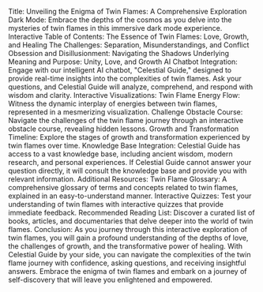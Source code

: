 Title: Unveiling the Enigma of Twin Flames: A Comprehensive Exploration
Dark Mode: Embrace the depths of the cosmos as you delve into the mysteries of twin flames in this immersive dark mode experience.
Interactive Table of Contents:
The Essence of Twin Flames: Love, Growth, and Healing
The Challenges: Separation, Misunderstandings, and Conflict
Obsession and Disillusionment: Navigating the Shadows
Underlying Meaning and Purpose: Unity, Love, and Growth
AI Chatbot Integration: Engage with our intelligent AI chatbot, "Celestial Guide," designed to provide real-time insights into the complexities of twin flames. Ask your questions, and Celestial Guide will analyze, comprehend, and respond with wisdom and clarity.
Interactive Visualizations:
Twin Flame Energy Flow: Witness the dynamic interplay of energies between twin flames, represented in a mesmerizing visualization.
Challenge Obstacle Course: Navigate the challenges of the twin flame journey through an interactive obstacle course, revealing hidden lessons.
Growth and Transformation Timeline: Explore the stages of growth and transformation experienced by twin flames over time.
Knowledge Base Integration: Celestial Guide has access to a vast knowledge base, including ancient wisdom, modern research, and personal experiences. If Celestial Guide cannot answer your question directly, it will consult the knowledge base and provide you with relevant information.
Additional Resources:
Twin Flame Glossary: A comprehensive glossary of terms and concepts related to twin flames, explained in an easy-to-understand manner.
Interactive Quizzes: Test your understanding of twin flames with interactive quizzes that provide immediate feedback.
Recommended Reading List: Discover a curated list of books, articles, and documentaries that delve deeper into the world of twin flames.
Conclusion: As you journey through this interactive exploration of twin flames, you will gain a profound understanding of the depths of love, the challenges of growth, and the transformative power of healing. With Celestial Guide by your side, you can navigate the complexities of the twin flame journey with confidence, asking questions, and receiving insightful answers. Embrace the enigma of twin flames and embark on a journey of self-discovery that will leave you enlightened and empowered.